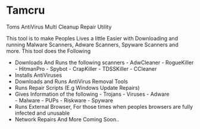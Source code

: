 # Tamcru
Toms AntiVirus Multi Cleanup Repair Utility

This tool is to make Peoples Lives a little Easier with Downloading and running Malware Scanners, Adware Scanners, 
Spyware Scanners and more. This tool does the Following
* Downloads And Runs the following scanners
      - AdwCleaner
      - RogueKiller
      - HitmanPro
      - Spybot
      - CrapKiller
      - TDSSKiller
      - CCleaner
* Installs AntiViruses
* Downloads and Runs AntiVirus Removal Tools
* Runs Repair Scripts (E.g Windows Update Repairs)
* Gives Information of the following
      - Trojans
      - Viruses
      - Adware  
      - Malware 
      - PUPs
      - Riskware
      - Spyware
* Runs External Browser, For those times when peoples browsers are fully infected and unusable
* Network Repairs 
And More Coming Soon..
